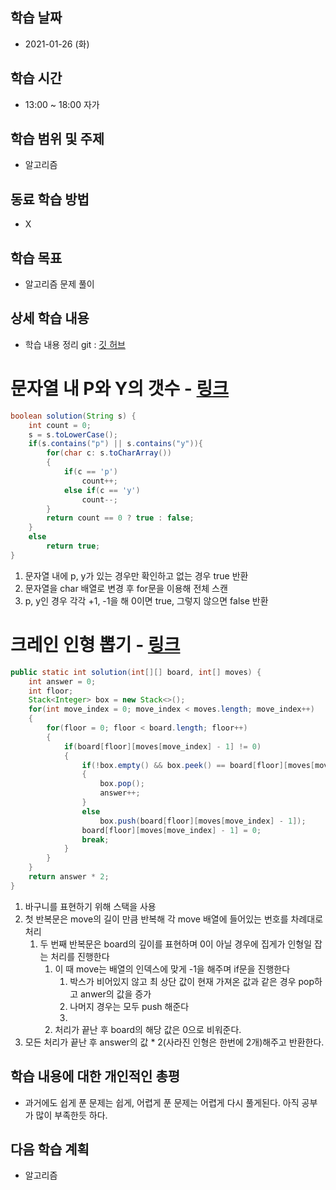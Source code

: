 학습 날짜
---
+ 2021-01-26 (화)

학습 시간
---
+ 13:00 ~ 18:00 자가

학습 범위 및 주제
---
+ 알고리즘

동료 학습 방법
---
+ X

학습 목표
---
+ 알고리즘 문제 풀이

상세 학습 내용
---
+ 학습 내용 정리 git : [깃 허브](https://github.com/kiskim/study)   

# 문자열 내 P와 Y의 갯수 - [링크](https://programmers.co.kr/learn/courses/30/lessons/12916)

```java
boolean solution(String s) {
	int count = 0;
	s = s.toLowerCase();
	if(s.contains("p") || s.contains("y")){
		for(char c: s.toCharArray())
		{
			if(c == 'p')
				count++;
			else if(c == 'y')
				count--;
		}
		return count == 0 ? true : false;
	}
	else
		return true;
}
```

1. 문자열 내에 p, y가 있는 경우만 확인하고 없는 경우 true 반환
2. 문자열을 char 배열로 변경 후 for문을 이용해 전체 스캔
3. p, y인 경우 각각 +1, -1을 해 0이면 true, 그렇지 않으면 false 반환


# 크레인 인형 뽑기 - [링크](https://programmers.co.kr/learn/courses/30/lessons/64061)

```java
public static int solution(int[][] board, int[] moves) {
	int answer = 0;
	int floor;
	Stack<Integer> box = new Stack<>();
	for(int move_index = 0; move_index < moves.length; move_index++)
	{
		for(floor = 0; floor < board.length; floor++)
		{
			if(board[floor][moves[move_index] - 1] != 0)
			{
				if(!box.empty() && box.peek() == board[floor][moves[move_index] - 1])
				{
					box.pop();
					answer++;
				}
				else
					box.push(board[floor][moves[move_index] - 1]);
				board[floor][moves[move_index] - 1] = 0;
				break;
			}
		}
	}
	return answer * 2;
}
```

1. 바구니를 표현하기 위해 스택을 사용
2. 첫 반복문은 move의 길이 만큼 반복해 각 move 배열에 들어있는 번호를 차례대로 처리
    1. 두 번째 반복문은 board의 깊이를 표현하며 0이 아닐 경우에 집게가 인형일 잡는 처리를 진행한다
        1. 이 때 move는 배열의 인덱스에 맞게 -1을 해주며 if문을 진행한다
            1. 박스가 비어있지 않고 최 상단 값이 현재 가져온 값과 같은 경우 pop하고 anwer의 값을 증가
            2. 나머지 경우는 모두 push 해준다
            3. 
        2. 처리가 끝난 후 board의 해당 값은 0으로 비워준다.
3. 모든 처리가 끝난 후 answer의 값 * 2(사라진 인형은 한번에 2개)해주고 반환한다.



학습 내용에 대한 개인적인 총평
---
+ 과거에도 쉽게 푼 문제는 쉽게, 어렵게 푼 문제는 어렵게 다시 풀게된다. 아직 공부가 많이 부족한듯 하다.

다음 학습 계획
---
+ 알고리즘